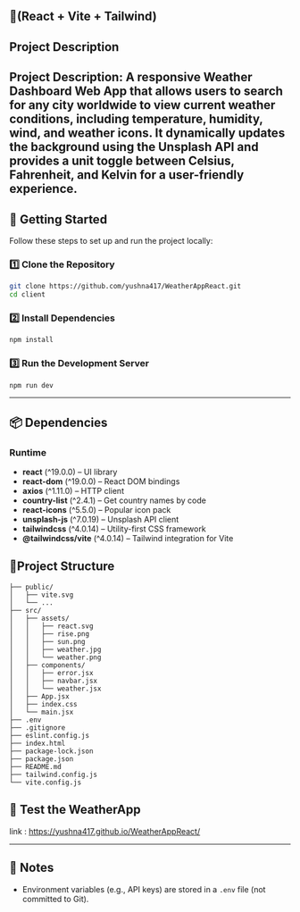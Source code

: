 

## 🎴(React + Vite + Tailwind)

## Project Description
Project Description:
A responsive Weather Dashboard Web App that allows users to search for any city worldwide to view current weather conditions, including temperature, humidity, wind, and weather icons. It dynamically updates the background using the Unsplash API and provides a unit toggle between Celsius, Fahrenheit, and Kelvin for a user-friendly experience.
---

## 🚀 Getting Started

Follow these steps to set up and run the project locally:

### 1️⃣ Clone the Repository
```bash
git clone https://github.com/yushna417/WeatherAppReact.git
cd client
````

### 2️⃣ Install Dependencies

```bash
npm install
```

### 3️⃣ Run the Development Server

```bash
npm run dev
```



---

## 📦 Dependencies

### Runtime

* **react** (^19.0.0) – UI library
* **react-dom** (^19.0.0) – React DOM bindings
* **axios** (^1.11.0) – HTTP client
* **country-list** (^2.4.1) – Get country names by code
* **react-icons** (^5.5.0) – Popular icon pack
* **unsplash-js** (^7.0.19) – Unsplash API client
* **tailwindcss** (^4.0.14) – Utility-first CSS framework
* **@tailwindcss/vite** (^4.0.14) – Tailwind integration for Vite

## 👜Project Structure
```
├── public/
│   ├── vite.svg
│   └── ...
├── src/
│   ├── assets/
│   │   ├── react.svg
│   │   ├── rise.png
│   │   ├── sun.png
│   │   ├── weather.jpg
│   │   └── weather.png
│   ├── components/
│   │   ├── error.jsx
│   │   ├── navbar.jsx
│   │   └── weather.jsx
│   ├── App.jsx
│   ├── index.css
│   └── main.jsx
├── .env
├── .gitignore
├── eslint.config.js
├── index.html
├── package-lock.json
├── package.json
├── README.md
├── tailwind.config.js
└── vite.config.js
```

## 🧪 Test the WeatherApp
link : https://yushna417.github.io/WeatherAppReact/

---

## 📝 Notes

* Environment variables (e.g., API keys) are stored in a `.env` file (not committed to Git).


